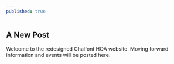 ```yaml
---
published: true
---
```



## A New Post

Welcome to the redesigned Chalfont HOA website.  Moving forward information and events will be posted here.
